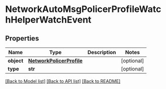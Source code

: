 # NetworkAutoMsgPolicerProfileWatchHelperWatchEvent

## Properties
Name | Type | Description | Notes
------------ | ------------- | ------------- | -------------
**object** | [**NetworkPolicerProfile**](NetworkPolicerProfile.md) |  | [optional] 
**type** | **str** |  | [optional] 

[[Back to Model list]](../README.md#documentation-for-models) [[Back to API list]](../README.md#documentation-for-api-endpoints) [[Back to README]](../README.md)


